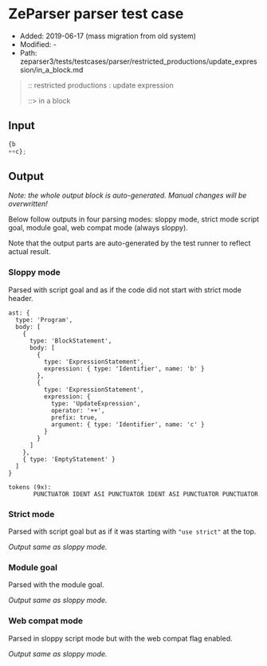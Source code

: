 # ZeParser parser test case

- Added: 2019-06-17 (mass migration from old system)
- Modified: -
- Path: zeparser3/tests/testcases/parser/restricted_productions/update_expression/in_a_block.md

> :: restricted productions : update expression
>
> ::> in a block

## Input

`````js
{b
++c};
`````

## Output

_Note: the whole output block is auto-generated. Manual changes will be overwritten!_

Below follow outputs in four parsing modes: sloppy mode, strict mode script goal, module goal, web compat mode (always sloppy).

Note that the output parts are auto-generated by the test runner to reflect actual result.

### Sloppy mode

Parsed with script goal and as if the code did not start with strict mode header.

`````
ast: {
  type: 'Program',
  body: [
    {
      type: 'BlockStatement',
      body: [
        {
          type: 'ExpressionStatement',
          expression: { type: 'Identifier', name: 'b' }
        },
        {
          type: 'ExpressionStatement',
          expression: {
            type: 'UpdateExpression',
            operator: '++',
            prefix: true,
            argument: { type: 'Identifier', name: 'c' }
          }
        }
      ]
    },
    { type: 'EmptyStatement' }
  ]
}

tokens (9x):
       PUNCTUATOR IDENT ASI PUNCTUATOR IDENT ASI PUNCTUATOR PUNCTUATOR
`````

### Strict mode

Parsed with script goal but as if it was starting with `"use strict"` at the top.

_Output same as sloppy mode._

### Module goal

Parsed with the module goal.

_Output same as sloppy mode._

### Web compat mode

Parsed in sloppy script mode but with the web compat flag enabled.

_Output same as sloppy mode._
